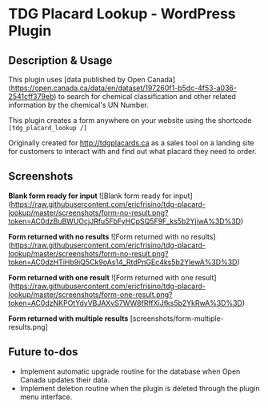 # TDG Placard Lookup - WordPress Plugin

## Description & Usage
This plugin uses [data published by Open Canada] (https://open.canada.ca/data/en/dataset/197260f1-b5dc-4f53-a036-2541cff379eb) to search for chemical classification and other related information by the chemical's UN Number.


This plugin creates a form anywhere on your website using the shortcode `[tdg_placard_lookup /]`

Originally created for http://tdgplacards.ca as a sales tool on a landing site for customers to interact with and find out what placard they need to order.

## Screenshots

**Blank form ready for input**
![Blank form ready for input] (https://raw.githubusercontent.com/ericfrisino/tdg-placard-lookup/master/screenshots/form-no-result.png?token=AC0dzBuBWUOcjJRfu5FbFyHCpSQ5F9F_ks5b2YjiwA%3D%3D)

**Form returned with no results**
![Form returned with no results]
(https://raw.githubusercontent.com/ericfrisino/tdg-placard-lookup/master/screenshots/form-no-result.png?token=AC0dzHTiHb9iQ5Ck9oAs14_RtdPnGEc4ks5b2YlewA%3D%3D)

**Form returned with one result**
![Form returned with one result]
(https://raw.githubusercontent.com/ericfrisino/tdg-placard-lookup/master/screenshots/form-one-result.png?token=AC0dzNKPOtYdyVBJAXvS7WW8fRffXiJfks5b2YkRwA%3D%3D)

**Form returned with multiple results**
[screenshots/form-multiple-results.png]

## Future to-dos
- Implement automatic upgrade routine for the database when Open Canada updates their data.
- Implement deletion routine when the plugin is deleted through the plugin menu interface.
